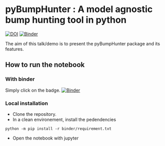# pyBumpHunter : A model agnostic bump hunting tool in python

[![DOI](https://zenodo.org/badge/DOI/10.5281/zenodo.5069831.svg)](https://doi.org/10.5281/zenodo.5069831)
[![Binder](https://mybinder.org/badge_logo.svg)](https://mybinder.org/v2/zenodo/10.5281/zenodo.5069831/?filepath=talk.ipynb)

The aim of this talk/demo is to present the pyBumpHunter package and its features. 

## How to run the notebook

### With binder

Simply click on the badge.
[![Binder](https://mybinder.org/badge_logo.svg)](https://mybinder.org/v2/zenodo/10.5281/zenodo.5069831/?filepath=talk.ipynb)

### Local installation

* Clone the repository.
* In a clean environement, install the pedendencies
```console
python -m pip install -r binder/requirement.txt
```
* Open the notebook with jupyter

